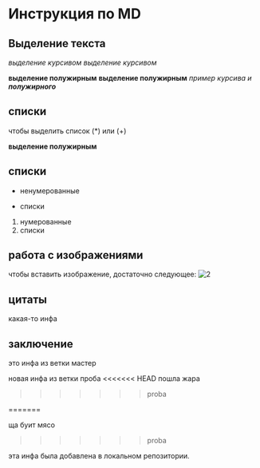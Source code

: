 # Инструкция по MD

## Выделение текста

*выделение курсивом*
_выделение курсивом_

**выделение полужирным**
__выделение полужирным__
_пример курсива и **полужирного**_
## списки
чтобы выделить список (*) или (+)

**выделение полужирным**
## списки
* ненумерованные
+ списки

1. нумерованные
2. списки
## работа с изображениями

чтобы вставить изображение, достаточно следующее:
![2](2.jpg)

## цитаты
какая-то инфа
## заключение

это инфа из ветки мастер

новая инфа из ветки проба
<<<<<<< HEAD
пошла жара
>>>>>>> proba


=======

ща буит мясо
>>>>>>> proba

эта инфа была добавлена в локальном репозитории.